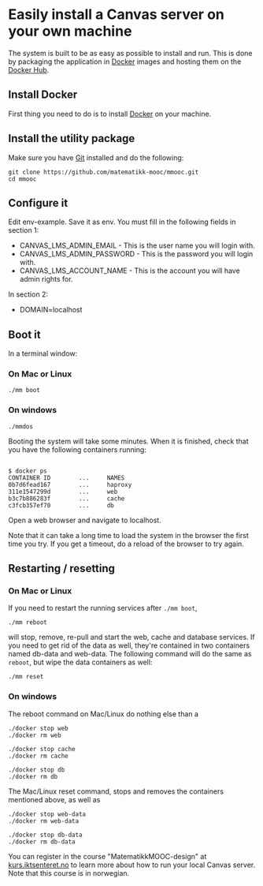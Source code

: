# Easily install a Canvas server on your own machine

The system is built to be as easy as possible to install and run. This
is done by packaging the application in [Docker][docker] images and
hosting them on the [Docker Hub][docker-hub-org].

## Install Docker

First thing you need to do is to install [Docker][docker-install] on your machine.

## Install the utility package

Make sure you have [Git][git] installed and do the following:

    git clone https://github.com/matematikk-mooc/mmooc.git
    cd mmooc

## Configure it

Edit env-example. Save it as env. You must fill in the following fields in section 1:

* CANVAS_LMS_ADMIN_EMAIL - This is the user name you will login with.
* CANVAS_LMS_ADMIN_PASSWORD - This is the password you will login with.
* CANVAS_LMS_ACCOUNT_NAME - This is the account you will have admin rights for.

In section 2:

* DOMAIN=localhost

## Boot it

In a terminal window:

### On Mac or Linux

    ./mm boot

### On windows

    ./mmdos

Booting the system will take some minutes. When it is finished, check that you have the
following containers running:
```

$ docker ps
CONTAINER ID        ...     NAMES
0b7d6fead167        ...     haproxy
311e1547299d        ...     web
b3c7b886283f        ...     cache
c3fcb357ef70        ...     db
```

Open a web browser and navigate to localhost.

Note that it can take a long time to load the system in the browser the first
time you try. If you get a timeout, do a reload of the browser to try again.

## Restarting / resetting

### On Mac or Linux
If you need to restart the running services after `./mm boot`,

    ./mm reboot

will stop, remove, re-pull and start the web, cache and database services. If
you need to get rid of the data as well, they're contained in two containers
named db-data and web-data. The following command will do the same as `reboot`,
but wipe the data containers as well:

    ./mm reset

### On windows
The reboot command on Mac/Linux do nothing else than a 

    ./docker stop web 
    ./docker rm web 

    ./docker stop cache 
    ./docker rm cache 

    ./docker stop db 
    ./docker rm db 

The Mac/Linux reset command, stops and removes the containers mentioned above, as well as

    ./docker stop web-data
    ./docker rm web-data 

    ./docker stop db-data 
    ./docker rm db-data 

You can register in the course "MatematikkMOOC-design" at [kurs.iktsenteret.no] to learn more 
about how to run your local Canvas server. Note that this course is in norwegian.

[docker-hub-org]: https://registry.hub.docker.com/repos/mmooc/
[docker-install]: https://docs.docker.com/installation/#installation
[docker]: http://docker.com
[kitematic]: https://kitematic.com/
[git]: https://git-scm.com/downloads
[kurs.iktsenteret.no]: https://kurs.iktsenteret.no
